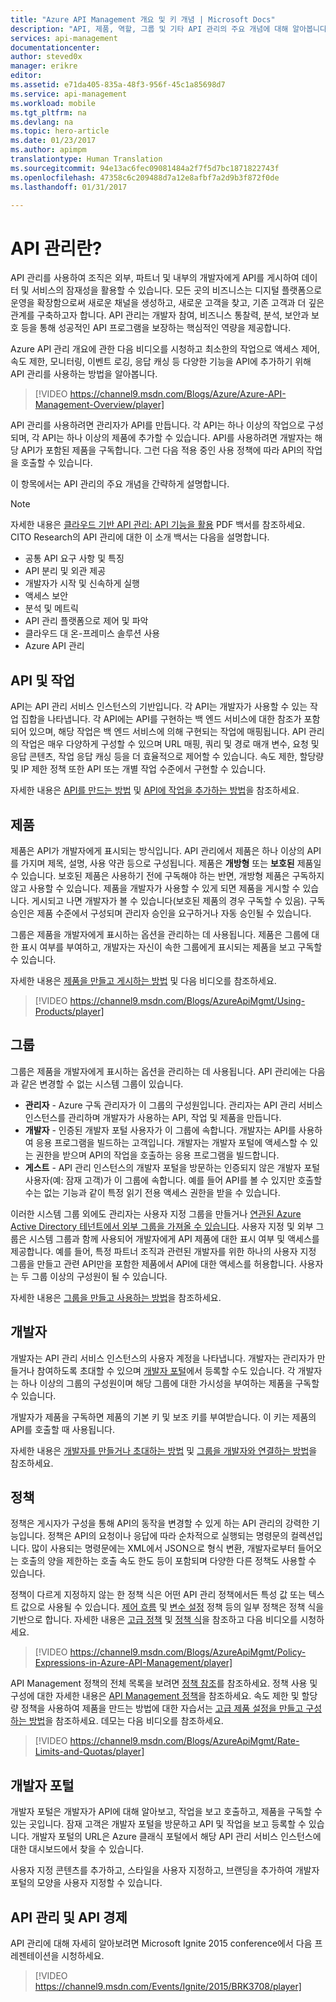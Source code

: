 ```yaml
---
title: "Azure API Management 개요 및 키 개념 | Microsoft Docs"
description: "API, 제품, 역할, 그룹 및 기타 API 관리의 주요 개념에 대해 알아봅니다."
services: api-management
documentationcenter: 
author: steved0x
manager: erikre
editor: 
ms.assetid: e71da405-835a-48f3-956f-45c1a85698d7
ms.service: api-management
ms.workload: mobile
ms.tgt_pltfrm: na
ms.devlang: na
ms.topic: hero-article
ms.date: 01/23/2017
ms.author: apimpm
translationtype: Human Translation
ms.sourcegitcommit: 94e13ac6fec09081484a2f7f5d7bc1871822743f
ms.openlocfilehash: 47358c6c209488d7a12e8afbf7a2d9b3f872f0de
ms.lasthandoff: 01/31/2017

---
```

# <a name="what-is-api-management"></a>API 관리란?
API 관리를 사용하여 조직은 외부, 파트너 및 내부의 개발자에게 API를 게시하여 데이터 및 서비스의 잠재성을 활용할 수 있습니다. 모든 곳의 비즈니스는 디지털 플랫폼으로 운영을 확장함으로써 새로운 채널을 생성하고, 새로운 고객을 찾고, 기존 고객과 더 깊은 관계를 구축하고자 합니다. API 관리는 개발자 참여, 비즈니스 통찰력, 분석, 보안과 보호 등을 통해 성공적인 API 프로그램을 보장하는 핵심적인 역량을 제공합니다.

Azure API 관리 개요에 관한 다음 비디오를 시청하고 최소한의 작업으로 액세스 제어, 속도 제한, 모니터링, 이벤트 로깅, 응답 캐싱 등 다양한 기능을 API에 추가하기 위해 API 관리를 사용하는 방법을 알아봅니다.

> [!VIDEO https://channel9.msdn.com/Blogs/Azure/Azure-API-Management-Overview/player]
> 
> 

API 관리를 사용하려면 관리자가 API를 만듭니다. 각 API는 하나 이상의 작업으로 구성되며, 각 API는 하나 이상의 제품에 추가할 수 있습니다. API를 사용하려면 개발자는 해당 API가 포함된 제품을 구독합니다. 그런 다음 적용 중인 사용 정책에 따라 API의 작업을 호출할 수 있습니다.

이 항목에서는 API 관리의 주요 개념을 간략하게 설명합니다.

> [!NOTE]
> 자세한 내용은 [클라우드 기반 API 관리: API 기능을 활용](http://j.mp/ms-apim-whitepaper) PDF 백서를 참조하세요. CITO Research의 API 관리에 대한 이 소개 백서는 다음을 설명합니다. 
> 
> * 공통 API 요구 사항 및 특징
> * API 분리 및 외관 제공
> * 개발자가 시작 및 신속하게 실행
> * 액세스 보안
> * 분석 및 메트릭
> * API 관리 플랫폼으로 제어 및 파악
> * 클라우드 대 온-프레미스 솔루션 사용
> * Azure API 관리
> 
> 

## <a name="apis"> </a>API 및 작업
API는 API 관리 서비스 인스턴스의 기반입니다. 각 API는 개발자가 사용할 수 있는 작업 집합을 나타냅니다. 각 API에는 API를 구현하는 백 엔드 서비스에 대한 참조가 포함되어 있으며, 해당 작업은 백 엔드 서비스에 의해 구현되는 작업에 매핑됩니다. API 관리의 작업은 매우 다양하게 구성할 수 있으며 URL 매핑, 쿼리 및 경로 매개 변수, 요청 및 응답 콘텐츠, 작업 응답 캐싱 등을 더 효율적으로 제어할 수 있습니다. 속도 제한, 할당량 및 IP 제한 정책 또한 API 또는 개별 작업 수준에서 구현할 수 있습니다.

자세한 내용은 [API를 만드는 방법][How to create APIs] 및 [API에 작업을 추가하는 방법][How to add operations to an API]을 참조하세요.

## <a name="products"> </a> 제품
제품은 API가 개발자에게 표시되는 방식입니다. API 관리에서 제품은 하나 이상의 API를 가지며 제목, 설명, 사용 약관 등으로 구성됩니다. 제품은 **개방형** 또는 **보호된** 제품일 수 있습니다. 보호된 제품은 사용하기 전에 구독해야 하는 반면, 개방형 제품은 구독하지 않고 사용할 수 있습니다. 제품을 개발자가 사용할 수 있게 되면 제품을 게시할 수 있습니다. 게시되고 나면 개발자가 볼 수 있습니다(보호된 제품의 경우 구독할 수 있음). 구독 승인은 제품 수준에서 구성되며 관리자 승인을 요구하거나 자동 승인될 수 있습니다.

그룹은 제품을 개발자에게 표시하는 옵션을 관리하는 데 사용됩니다. 제품은 그룹에 대한 표시 여부를 부여하고, 개발자는 자신이 속한 그룹에게 표시되는 제품을 보고 구독할 수 있습니다. 

자세한 내용은 [제품을 만들고 게시하는 방법][How to create and publish a product] 및 다음 비디오를 참조하세요.

> [!VIDEO https://channel9.msdn.com/Blogs/AzureApiMgmt/Using-Products/player]
> 
> 

## <a name="groups"> </a> 그룹
그룹은 제품을 개발자에게 표시하는 옵션을 관리하는 데 사용됩니다. API 관리에는 다음과 같은 변경할 수 없는 시스템 그룹이 있습니다.

* **관리자** - Azure 구독 관리자가 이 그룹의 구성원입니다. 관리자는 API 관리 서비스 인스턴스를 관리하며 개발자가 사용하는 API, 작업 및 제품을 만듭니다.
* **개발자** - 인증된 개발자 포털 사용자가 이 그룹에 속합니다. 개발자는 API를 사용하여 응용 프로그램을 빌드하는 고객입니다. 개발자는 개발자 포털에 액세스할 수 있는 권한을 받으며 API의 작업을 호출하는 응용 프로그램을 빌드합니다.
* **게스트** - API 관리 인스턴스의 개발자 포털을 방문하는 인증되지 않은 개발자 포털 사용자(예: 잠재 고객)가 이 그룹에 속합니다. 예를 들어 API를 볼 수 있지만 호출할 수는 없는 기능과 같이 특정 읽기 전용 액세스 권한을 받을 수 있습니다.

이러한 시스템 그룹 외에도 관리자는 사용자 지정 그룹을 만들거나 [연관된 Azure Active Directory 테넌트에서 외부 그룹을 가져올 수 있습니다](api-management-howto-aad.md#how-to-add-an-external-azure-active-directory-group). 사용자 지정 및 외부 그룹은 시스템 그룹과 함께 사용되어 개발자에게 API 제품에 대한 표시 여부 및 액세스를 제공합니다. 예를 들어, 특정 파트너 조직과 관련된 개발자를 위한 하나의 사용자 지정 그룹을 만들고 관련 API만을 포함한 제품에서 API에 대한 액세스를 허용합니다. 사용자는 두 그룹 이상의 구성원이 될 수 있습니다.

자세한 내용은 [그룹을 만들고 사용하는 방법][How to create and use groups]을 참조하세요.

## <a name="developers"> </a> 개발자
개발자는 API 관리 서비스 인스턴스의 사용자 계정을 나타냅니다. 개발자는 관리자가 만들거나 참여하도록 초대할 수 있으며 [개발자 포털][Developer portal]에서 등록할 수도 있습니다. 각 개발자는 하나 이상의 그룹의 구성원이며 해당 그룹에 대한 가시성을 부여하는 제품을 구독할 수 있습니다.

개발자가 제품을 구독하면 제품의 기본 키 및 보조 키를 부여받습니다. 이 키는 제품의 API를 호출할 때 사용됩니다.

자세한 내용은 [개발자를 만들거나 초대하는 방법][How to create or invite developers] 및 [그룹을 개발자와 연결하는 방법][How to associate groups with developers]을 참조하세요.

## <a name="policies"> </a> 정책
정책은 게시자가 구성을 통해 API의 동작을 변경할 수 있게 하는 API 관리의 강력한 기능입니다. 정책은 API의 요청이나 응답에 따라 순차적으로 실행되는 명령문의 컬렉션입니다. 많이 사용되는 명령문에는 XML에서 JSON으로 형식 변환, 개발자로부터 들어오는 호출의 양을 제한하는 호출 속도 한도 등이 포함되며 다양한 다른 정책도 사용할 수 있습니다.

정책이 다르게 지정하지 않는 한 정책 식은 어떤 API 관리 정책에서든 특성 값 또는 텍스트 값으로 사용될 수 있습니다. [제어 흐름](https://msdn.microsoft.com/library/azure/dn894085.aspx#choose) 및 [변수 설정](https://msdn.microsoft.com/library/azure/dn894085.aspx#set-variable) 정책 등의 일부 정책은 정책 식을 기반으로 합니다. 자세한 내용은 [고급 정책](https://msdn.microsoft.com/library/azure/dn894085.aspx#AdvancedPolicies) 및 [정책 식](https://msdn.microsoft.com/library/azure/dn910913.aspx)을 참조하고 다음 비디오를 시청하세요.

> [!VIDEO https://channel9.msdn.com/Blogs/AzureApiMgmt/Policy-Expressions-in-Azure-API-Management/player]
> 
> 

API Management 정책의 전체 목록을 보려면 [정책 참조][Policy reference]를 참조하세요. 정책 사용 및 구성에 대한 자세한 내용은 [API Management 정책][API Management policies]을 참조하세요. 속도 제한 및 할당량 정책을 사용하여 제품을 만드는 방법에 대한 자습서는 [고급 제품 설정을 만들고 구성하는 방법][How create and configure advanced product settings]을 참조하세요. 데모는 다음 비디오를 참조하세요.

> [!VIDEO https://channel9.msdn.com/Blogs/AzureApiMgmt/Rate-Limits-and-Quotas/player]
> 
> 

## <a name="developer-portal"> </a> 개발자 포털
개발자 포털은 개발자가 API에 대해 알아보고, 작업을 보고 호출하고, 제품을 구독할 수 있는 곳입니다. 잠재 고객은 개발자 포털을 방문하고 API 및 작업을 보고 등록할 수 있습니다. 개발자 포털의 URL은 Azure 클래식 포털에서 해당 API 관리 서비스 인스턴스에 대한 대시보드에서 찾을 수 있습니다.

사용자 지정 콘텐츠를 추가하고, 스타일을 사용자 지정하고, 브랜딩을 추가하여 개발자 포털의 모양을 사용자 지정할 수 있습니다.

## <a name="api-management-and-the-api-economy"></a>API 관리 및 API 경제
API 관리에 대해 자세히 알아보려면 Microsoft Ignite 2015 conference에서 다음 프레젠테이션을 시청하세요.

> [!VIDEO https://channel9.msdn.com/Events/Ignite/2015/BRK3708/player]
> 
> 

[APIs and operations]: #apis
[Products]: #products
[Groups]: #groups
[Developers]: #developers
[Policies]: #policies
[Developer portal]: #developer-portal

[How to create APIs]: api-management-howto-create-apis.md
[How to add operations to an API]: api-management-howto-add-operations.md
[How to create and publish a product]: api-management-howto-add-products.md
[How to create and use groups]: api-management-howto-create-groups.md
[How to associate groups with developers]: api-management-howto-create-groups.md#associate-group-developer
[How create and configure advanced product settings]: api-management-howto-product-with-rules.md
[How to create or invite developers]: api-management-howto-create-or-invite-developers.md
[Policy reference]: api-management-policy-reference.md
[API Management policies]: api-management-howto-policies.md
[Create an API Management service instance]: api-management-get-started.md#create-service-instance





